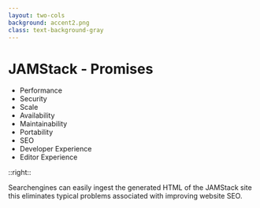 ```yaml
---
layout: two-cols
background: accent2.png
class: text-background-gray 
---
```


# **JAMStack - Promises**

- Performance
- Security
- Scale
- Availability
- Maintainability
- Portability
- <span class="text-background-gray font-extrabold bg-background-ionos rounded p-2 -m-2">SEO</span>
- Developer Experience
- Editor Experience

::right::

<div class="flex flex-col h-full justify-center">
  <div class="flex items-center m-4 p-4 rounded-lg bg-background-ionos leading-normal text-background-gray">
    Searchengines can easily ingest the generated HTML of the JAMStack site this eliminates typical problems associated with improving website SEO.
  </div>
</div>

<Footer
  title="IONOS SE"
  :social="[
    { type: 'gh', username: 'ionos-deploy-now' }
  ]"
/>